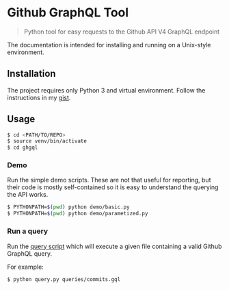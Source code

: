 # Github GraphQL Tool
> Python tool for easy requests to the Github API V4 GraphQL endpoint

The documentation is intended for installing and running on a Unix-style environment.

## Installation

The project requires only Python 3 and virtual environment. Follow the instructions in my [gist](https://gist.github.com/MichaelCurrin/3a4d14ba1763b4d6a1884f56a01412b7).


## Usage

```bash
$ cd <PATH/TO/REPO>
$ source venv/bin/activate
$ cd ghgql
```


### Demo

Run the simple demo scripts. These are not that useful for reporting, but their code is mostly self-contained so it is easy to understand the querying the API works.

```bash
$ PYTHONPATH=$(pwd) python demo/basic.py
$ PYTHONPATH=$(pwd) python demo/parametized.py
```

### Run a query

Run the [query script](ghql/query.py) which will execute a given file containing a valid Github GraphQL query.

For example:

```bash
$ python query.py queries/commits.gql
```

